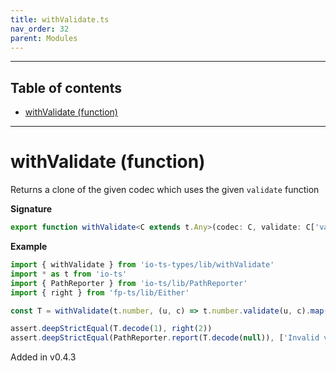 ```yaml
---
title: withValidate.ts
nav_order: 32
parent: Modules
---
```


---

<h2 class="text-delta">Table of contents</h2>

- [withValidate (function)](#withvalidate-function)

---

# withValidate (function)

Returns a clone of the given codec which uses the given `validate` function

**Signature**

```ts
export function withValidate<C extends t.Any>(codec: C, validate: C['validate'], name: string = codec.name): C { ... }
```

**Example**

```ts
import { withValidate } from 'io-ts-types/lib/withValidate'
import * as t from 'io-ts'
import { PathReporter } from 'io-ts/lib/PathReporter'
import { right } from 'fp-ts/lib/Either'

const T = withValidate(t.number, (u, c) => t.number.validate(u, c).map(n => n * 2))

assert.deepStrictEqual(T.decode(1), right(2))
assert.deepStrictEqual(PathReporter.report(T.decode(null)), ['Invalid value null supplied to : number'])
```

Added in v0.4.3
